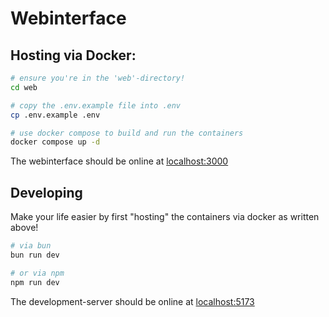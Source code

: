 # Webinterface

## Hosting via Docker:

```bash
# ensure you're in the 'web'-directory!
cd web

# copy the .env.example file into .env
cp .env.example .env

# use docker compose to build and run the containers
docker compose up -d
```

The webinterface should be online at [localhost:3000](http://localhost:3000)

## Developing

Make your life easier by first "hosting" the containers via docker as written above!

```bash
# via bun
bun run dev

# or via npm
npm run dev
```

The development-server should be online at [localhost:5173](http://localhost:5173)